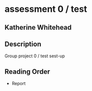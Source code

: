 # assessment 0 / test

## Katherine Whitehead

## Description
Group project 0 / test sest-up

## Reading Order
* Report
